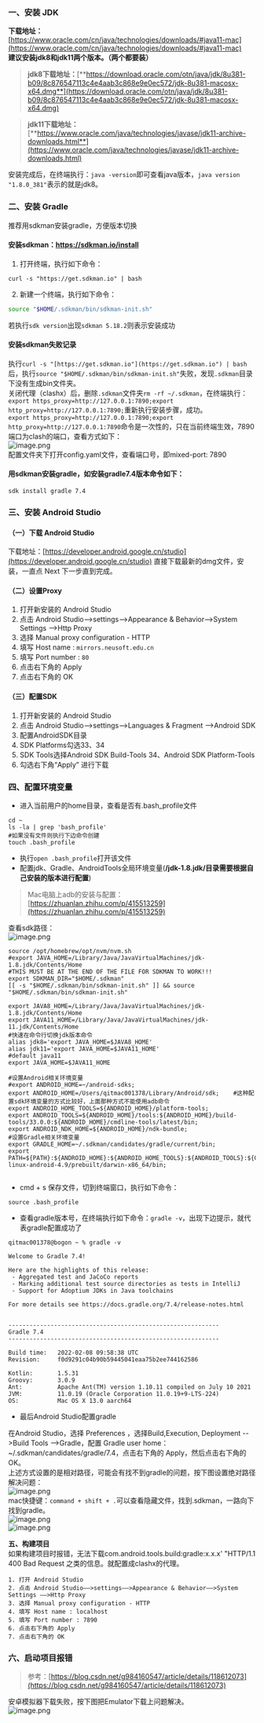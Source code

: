 ### **一、安装 JDK**
**下载地址：**[https://www.oracle.com/cn/java/technologies/downloads/#java11-mac](https://www.oracle.com/cn/java/technologies/downloads/#java11-mac)<br />**建议安装jdk8和jdk11两个版本。（两个都要装）**
> **jdk8下载地址：**[**https://download.oracle.com/otn/java/jdk/8u381-b09/8c876547113c4e4aab3c868e9e0ec572/jdk-8u381-macosx-x64.dmg**](https://download.oracle.com/otn/java/jdk/8u381-b09/8c876547113c4e4aab3c868e9e0ec572/jdk-8u381-macosx-x64.dmg)

> **jdk11下载地址：**[**https://www.oracle.com/java/technologies/javase/jdk11-archive-downloads.html**](https://www.oracle.com/java/technologies/javase/jdk11-archive-downloads.html)

安装完成后，在终端执行：`java -version`即可查看java版本，`java version "1.8.0_381"`表示的就是jdk8。
### **二、安装 Gradle**
推荐用sdkman安装gradle，方便版本切换
#### 安装sdkman：https://sdkman.io/install

1. 打开终端，执行如下命令：
```
curl -s "https://get.sdkman.io" | bash
```

2. 新建一个终端，执行如下命令：
```bash
source "$HOME/.sdkman/bin/sdkman-init.sh"
```
若执行`sdk version`出现`sdkman 5.18.2`则表示安装成功
#### 安装sdkman失败记录
执行`curl -s "[https://get.sdkman.io"](https://get.sdkman.io") | bash`后，执行`source "$HOME/.sdkman/bin/sdkman-init.sh"`失败，发现`.sdkman`目录下没有生成bin文件夹。<br />关闭代理（clashx）后，删除`.sdkman`文件夹`rm -rf ~/.sdkman`，在终端执行：`export https_proxy=http://127.0.0.1:7890;export http_proxy=http://127.0.0.1:7890;`重新执行安装步骤，成功。<br />`export https_proxy=http://127.0.0.1:7890;export http_proxy=http://127.0.0.1:7890`命令是一次性的，只在当前终端生效，7890端口为clash的端口，查看方式如下：<br />![image.png](../../images/87a2f83d831d6b2d8d796b55927304bc.png)<br />配置文件夹下打开config.yaml文件，查看端口号，即mixed-port: 7890
#### 用sdkman安装gradle，如安装gradle7.4版本命令如下：
```
sdk install gradle 7.4
```
### **三、安装 Android Studio**
#### （一）下载 Android Studio
下载地址：[https://developer.android.google.cn/studio](https://developer.android.google.cn/studio) 直接下载最新的dmg文件，安装，一直点 Next 下一步直到完成。
#### （二）设置Proxy

1. 打开新安装的 Android Studio
2. 点击 Android Studio——>settings——>Appearance & Behavior——>System Settings ——>Http Proxy
3. 选择 Manual proxy configuration - HTTP
4. 填写 Host name : `mirrors.neusoft.edu.cn`
5. 填写 Port number : `80`
6. 点击右下角的 Apply
7. 点击右下角的 OK
#### （三）配置SDK

1. 打开新安装的 Android Studio
2. 点击 Android Studio——>settings——>Languages & Fragment ——>Android SDK
3. 配置AndroidSDK目录
4. SDK Platforms勾选33、34
5. SDK Tools选择Android SDK Build-Tools 34、Android SDK Platform-Tools
6. 勾选右下角“Apply” 进行下载
### **四、配置环境变量**

- 进入当前用户的home目录，查看是否有.bash_profile文件
```
cd ~
ls -la | grep 'bash_profile'
#如果没有文件则执行下边命令创建
touch .bash_profile
```

- 执行`open .bash_profile`打开该文件
- 配置jdk、Gradle、AndroidTools全局环境变量(**/jdk-1.8.jdk/目录需要根据自己安装的版本进行配置**)
> Mac电脑上adb的安装与配置：
> [https://zhuanlan.zhihu.com/p/415513259](https://zhuanlan.zhihu.com/p/415513259)

查看sdk路径：<br />![image.png](../../images/a21b82a1a8f6a10eb0577d35fa6973fc.png)
```
source /opt/homebrew/opt/nvm/nvm.sh
#export JAVA_HOME=/Library/Java/JavaVirtualMachines/jdk-1.8.jdk/Contents/Home
#THIS MUST BE AT THE END OF THE FILE FOR SDKMAN TO WORK!!!
export SDKMAN_DIR="$HOME/.sdkman"
[[ -s "$HOME/.sdkman/bin/sdkman-init.sh" ]] && source "$HOME/.sdkman/bin/sdkman-init.sh"

export JAVA8_HOME=/Library/Java/JavaVirtualMachines/jdk-1.8.jdk/Contents/Home
export JAVA11_HOME=/Library/Java/JavaVirtualMachines/jdk-11.jdk/Contents/Home
#快速在命令行切换jdk版本命令
alias jdk8='export JAVA_HOME=$JAVA8_HOME'
alias jdk11='export JAVA_HOME=$JAVA11_HOME'
#default java11
export JAVA_HOME=$JAVA11_HOME

#设置Android相关环境变量
#export ANDROID_HOME=~/android-sdks;
export ANDROID_HOME=/Users/qitmac001378/Library/Android/sdk;	#这种配置sdk环境变量的方式比较好，上面那种方式不能使用adb命令
export ANDROID_HOME_TOOLS=${ANDROID_HOME}/platform-tools;
export ANDROID_TOOLS=${ANDROID_HOME}/tools:${ANDROID_HOME}/build-tools/33.0.0:${ANDROID_HOME}/cmdline-tools/latest/bin;
export ANDROID_NDK_HOME=${ANDROID_HOME}/ndk-bundle;
#设置Gradle相关环境变量
export GRADLE_HOME=~/.sdkman/candidates/gradle/current/bin;
export PATH=${PATH}:${ANDROID_HOME}:${ANDROID_HOME_TOOLS}:${ANDROID_TOOLS}:${GRADLE_HOME}:${ANDROID_NDK_HOME}/toolchains/aarch64-linux-android-4.9/prebuilt/darwin-x86_64/bin;
 
```

- cmd + s 保存文件，切到终端窗口，执行如下命令：
```
source .bash_profile
```

- 查看gradle版本号，在终端执行如下命令：`gradle -v`，出现下边提示，就代表gradle配置成功了
```
qitmac001378@bogon ~ % gradle -v           

Welcome to Gradle 7.4!

Here are the highlights of this release:
 - Aggregated test and JaCoCo reports
 - Marking additional test source directories as tests in IntelliJ
 - Support for Adoptium JDKs in Java toolchains

For more details see https://docs.gradle.org/7.4/release-notes.html


------------------------------------------------------------
Gradle 7.4
------------------------------------------------------------

Build time:   2022-02-08 09:58:38 UTC
Revision:     f0d9291c04b90b59445041eaa75b2ee744162586

Kotlin:       1.5.31
Groovy:       3.0.9
Ant:          Apache Ant(TM) version 1.10.11 compiled on July 10 2021
JVM:          11.0.19 (Oracle Corporation 11.0.19+9-LTS-224)
OS:           Mac OS X 13.0 aarch64

```

- 最后Android Studio配置gradle

在Android Studio，选择 Preferences ，选择Build,Execution, Deployment -->Build Tools -->Gradle，配置 Gradle user home：~/.sdkman/candidates/gradle/7.4，点击右下角的 Apply，然后点击右下角的 OK。<br />上述方式设置的是相对路径，可能会有找不到gradle的问题，按下图设置绝对路径解决问题：<br />![image.png](../../images/409319d6f5fcf91bd6573a8f4573180d.png)<br />mac快捷键：`command + shift + .`可以查看隐藏文件，找到.sdkman，一路向下找到gradle。<br />![image.png](../../images/939bea7f5617a39e1850e289e04b3054.png)<br />![image.png](../../images/329fe9697785d6c2a58f19a1859c2fc9.png)

**五、构建项目**<br />如果构建项目时报错，无法下载com.android.tools.build:gradle:x.x.x' "HTTP/1.1 400 Bad Request 之类的信息。就配置成clashx的代理。
```
1. 打开 Android Studio
2. 点击 Android Studio——>settings——>Appearance & Behavior——>System Settings ——>Http Proxy
3. 选择 Manual proxy configuration - HTTP
4. 填写 Host name : localhost
5. 填写 Port number : 7890
6. 点击右下角的 Apply
7. 点击右下角的 OK
```

### 六、启动项目报错
> 参考：[https://blog.csdn.net/g984160547/article/details/118612073](https://blog.csdn.net/g984160547/article/details/118612073)

安卓模拟器下载失败，按下图把Emulator下载上问题解决。<br />![image.png](../../images/1f5d2f5022a25f2b8b94ff71fd538728.png)
